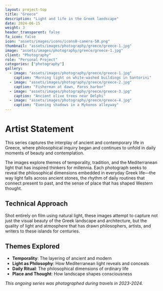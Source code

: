 ```yaml
---
layout: project-top
title: "Greece"
description: "Light and life in the Greek landscape"
date: 2024-06-15
weight: 3
header_transparent: false
fa_icon: false
icon: "assets/images/icons/icons8-camera-50.png"
thumbnail: "assets/images/photography/greece/greece-1.jpg"
image: "assets/images/photography/greece/greece-1.jpg"
client: "Photography"
role: "Personal Project"
categories: ["photography"]
gallery:
  - image: "assets/images/photography/greece/greece-1.jpg"
    caption: "Morning light on white-washed buildings in Santorini"
  - image: "assets/images/photography/greece/greece-2.jpg"
    caption: "Fisherman at dawn, Paros harbor"
  - image: "assets/images/photography/greece/greece-3.jpg"
    caption: "Ancient olive trees near Delphi"
  - image: "assets/images/photography/greece/greece-4.jpg"
    caption: "Evening shadows in a Mykonos alleyway"
---
```


# Artist Statement

This series captures the interplay of ancient and contemporary life in Greece, where philosophical inquiry began and continues to unfold in daily moments of beauty and contemplation.

The images explore themes of temporality, tradition, and the Mediterranean light that has inspired thinkers for millennia. Each photograph seeks to reveal the philosophical dimensions embedded in everyday Greek life—the way light falls across ancient stones, the rhythm of daily routines that connect present to past, and the sense of place that has shaped Western thought.

## Technical Approach

Shot entirely on film using natural light, these images attempt to capture not just the visual beauty of the Greek landscape and architecture, but the quality of light and atmosphere that has drawn philosophers, artists, and writers to these islands for centuries.

## Themes Explored

- **Temporality**: The layering of ancient and modern
- **Light as Philosophy**: How Mediterranean light reveals and conceals
- **Daily Ritual**: The philosophical dimensions of ordinary life
- **Place and Thought**: How landscape shapes consciousness

*This ongoing series was photographed during travels in 2023-2024.*
